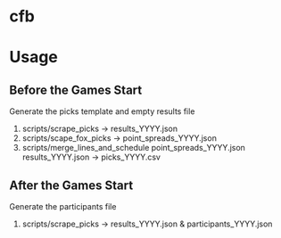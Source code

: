 # cfb

# Usage

## Before the Games Start

Generate the picks template and empty results file

1. scripts/scrape_picks -> results_YYYY.json
2. scripts/scape_fox_picks -> point_spreads_YYYY.json
3. scripts/merge_lines_and_schedule point_spreads_YYYY.json
   results_YYYY.json -> picks_YYYY.csv

## After the Games Start

Generate the participants file

1. scripts/scrape_picks -> results_YYYY.json & participants_YYYY.json
